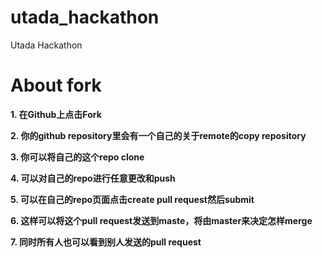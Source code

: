 # utada_hackathon
Utada Hackathon
# About fork
**1. 在Github上点击Fork**

**2. 你的github repository里会有一个自己的关于remote的copy repository**

**3. 你可以将自己的这个repo clone**

**4. 可以对自己的repo进行任意更改和push**

**5. 可以在自己的repo页面点击create pull request然后submit**

**6. 这样可以将这个pull request发送到maste，将由master来决定怎样merge**

**7. 同时所有人也可以看到别人发送的pull request**


